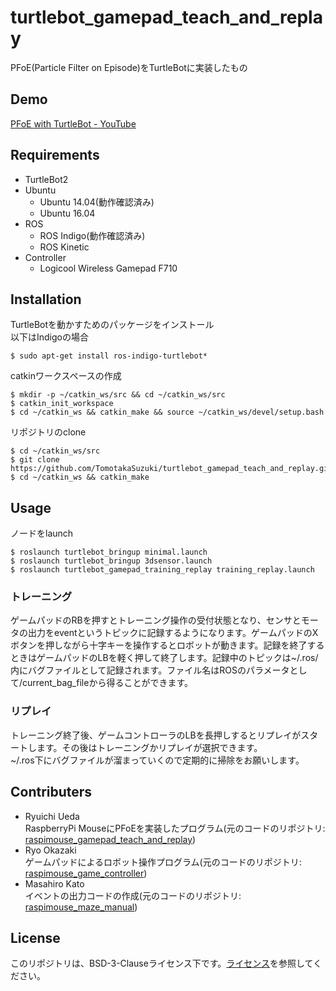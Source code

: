 # turtlebot_gamepad_teach_and_replay
PFoE(Particle Filter on Episode)をTurtleBotに実装したもの
## Demo
[PFoE with TurtleBot - YouTube](https://www.youtube.com/watch?v=HcmX92bSTL8&feature=youtu.be)
## Requirements
* TurtleBot2
* Ubuntu
  * Ubuntu 14.04(動作確認済み)
  * Ubuntu 16.04
* ROS
  * ROS Indigo(動作確認済み)
  * ROS Kinetic
* Controller
  * Logicool Wireless Gamepad F710
## Installation
TurtleBotを動かすためのパッケージをインストール  
以下はIndigoの場合
```
$ sudo apt-get install ros-indigo-turtlebot*
```
catkinワークスペースの作成
```
$ mkdir -p ~/catkin_ws/src && cd ~/catkin_ws/src
$ catkin_init_workspace
$ cd ~/catkin_ws && catkin_make && source ~/catkin_ws/devel/setup.bash
```
リポジトリのclone
```
$ cd ~/catkin_ws/src
$ git clone https://github.com/TomotakaSuzuki/turtlebot_gamepad_teach_and_replay.git
$ cd ~/catkin_ws && catkin_make
```
## Usage
ノードをlaunch
```
$ roslaunch turtlebot_bringup minimal.launch
$ roslaunch turtlebot_bringup 3dsensor.launch
$ roslaunch turtlebot_gamepad_training_replay training_replay.launch
```
### トレーニング
ゲームパッドのRBを押すとトレーニング操作の受付状態となり、センサとモータの出力をeventというトピックに記録するようになります。ゲームパッドのXボタンを押しながら十字キーを操作するとロボットが動きます。記録を終了するときはゲームパッドのLBを軽く押して終了します。記録中のトピックは~/.ros/内にバグファイルとして記録されます。ファイル名はROSのパラメータとして/current_bag_fileから得ることができます。
### リプレイ
トレーニング終了後、ゲームコントローラのLBを長押しするとリプレイがスタートします。その後はトレーニングかリプレイが選択できます。  
~/.ros下にバグファイルが溜まっていくので定期的に掃除をお願いします。
## Contributers
* Ryuichi Ueda  
RaspberryPi MouseにPFoEを実装したプログラム(元のコードのリポジトリ: [raspimouse_gamepad_teach_and_replay](https://github.com/ryuichiueda/raspimouse_gamepad_teach_and_replay))
* Ryo Okazaki  
ゲームパッドによるロボット操作プログラム(元のコードのリポジトリ: [raspimouse_game_controller](https://github.com/zaki0929/raspimouse_game_controller))
* Masahiro Kato  
イベントの出力コードの作成(元のコードのリポジトリ: [raspimouse_maze_manual](https://github.com/kato-masahiro/raspimouse_maze_manual))
## License
このリポジトリは、BSD-3-Clauseライセンス下です。[ライセンス](https://github.com/TomotakaSuzuki/turtlebot_gamepad_teach_and_replay/blob/master/LICENSE)を参照してください。
